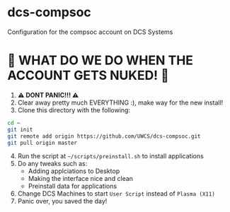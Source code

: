 # dcs-compsoc
Configuration for the compsoc account on DCS Systems

# 🚨 WHAT DO WE DO WHEN THE ACCOUNT GETS NUKED! 🚨
1. **⚠️ DONT PANIC!!! ⚠️**
2. Clear away pretty much EVERYTHING :), make way for the new install!
3. Clone this directory with the following:
```bash
cd ~
git init
git remote add origin https://github.com/UWCS/dcs-compsoc.git
git pull origin master
```
4. Run the script at `~/scripts/preinstall.sh` to install applications
5. Do any tweaks such as:
   - Adding applciations to Desktop
   - Making the interface nice and clean
   - Preinstall data for applications
6. Change DCS Machines to start `User Script` instead of `Plasma (X11)`
7. Panic over, you saved the day!

